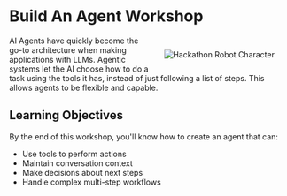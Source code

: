 # Build An Agent Workshop

<img src="_static/robots/hero.png" alt="Hackathon Robot Character" style="float:right;max-width:300px;margin:25px;" />

AI Agents have quickly become the go-to architecture when making applications with LLMs. Agentic systems let the AI choose how to do a task using the tools it has, instead of just following a list of steps. This allows agents to be flexible and capable.

## Learning Objectives

By the end of this workshop, you'll know how to create an agent that can:
- Use tools to perform actions
- Maintain conversation context
- Make decisions about next steps
- Handle complex multi-step workflows

